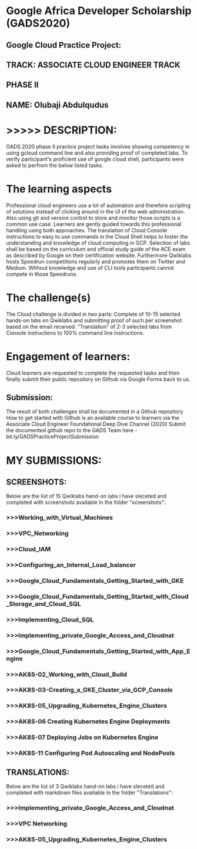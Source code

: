 # Google Africa Developer Scholarship (GADS2020) 
## Google Cloud Practice Project:
## TRACK: ASSOCIATE CLOUD ENGINEER TRACK
## PHASE II
## NAME: Olubaji Abdulqudus 

# >>>>> DESCRIPTION:
GADS 2020 phase II practice project tasks involves showing competency in using gcloud command line
and also providing proof of completed labs. To verify participant's proficient use of google cloud shell,
participants were asked to perfrom the below listed tasks.

# The learning aspects

Professional cloud engineers use a lot of automation and therefore scripting of solutions instead of clicking around
in the UI of the web administration. Also using git and version control to store and monitor those scripts is a common use case.
Learners are gently guided towards this professional handling using both approaches. The translation of Cloud Console instructions
to easy to use commands in the Cloud Shell helps to foster the understanding and knowledge of cloud computing in GCP.
Selection of labs shall be based on the curriculum and official study guide of the ACE exam as described by Google on their certification website.
Furthermore Qwiklabs hosts Speedrun competitions regularly and promotes them on Twitter and Medium. Without knowledge and use of CLI tools 
participants cannot compete in those Speedruns.


# The challenge(s)
The Cloud challenge is divided in two parts:
Complete of 10-15 selected hands-on labs on Qwiklabs and submitting proof of such per screenshot based on the email received.
“Translation” of 2-3 selected labs from Console instructions to 100% command line instructions.


# Engagement of learners:
Cloud learners are requested to complete the requested tasks and then finally submit their public repository on Github via Google Forms
back to us. 


## Submission:
The result of both challenges shall be documented in a Github repository 
How to get started with Github is an available course to learners via the Associate Cloud Engineer Foundational Deep Dive Channel (2020)
Submit the documented github repo to the GADS Team here  - bit.ly/GADSPracticeProjectSubmission

# MY SUBMISSIONS:

## SCREENSHOTS:
Below are the list of 15 Qwiklabs hand-on labs i have sleceted and completed with
screenshots available in the folder "screenshots":
### >>>Working_with_Virtual_Machines
### >>>VPC_Networking
### >>>Cloud_IAM
### >>>Configuring_an_Internal_Load_balancer
### >>>Google_Cloud_Fundamentals_Getting_Started_with_GKE
### >>>Google_Cloud_Fundamentals_Getting_Started_with_Cloud_Storage_and_Cloud_SQL
### >>>Implementing_Cloud_SQL
### >>>Implementing_private_Google_Access_and_Cloudnat
### >>>Google_Cloud_Fundamentals_Getting_Started_with_App_Engine
### >>>AK8S-02_Working_with_Cloud_Build
### >>>AK8S-03-Creating_a_GKE_Cluster_via_GCP_Console
### >>>AK8S-05_Upgrading_Kubernetes_Engine_Clusters
### >>>AK8S-06 Creating Kubernetes Engine Deployments
### >>>AK8S-07 Deploying Jobs on Kubernetes Engine
### >>>AK8S-11 Configuring Pod Autoscaling and NodePools

## TRANSLATIONS:
Below are the list of 3 Qwiklabs hand-on labs i have sleceted and completed 
with markdown files available in the folder "Translations":
### >>>Implementing_private_Google_Access_and_Cloudnat
### >>>VPC Networking
### >>>AK8S-05_Upgrading_Kubernetes_Engine_Clusters



